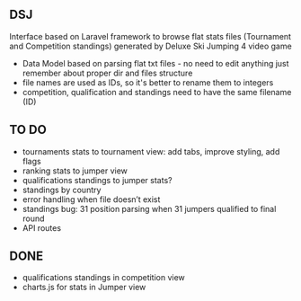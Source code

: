## DSJ

Interface based on Laravel framework to browse flat stats files (Tournament and Competition standings) generated by Deluxe Ski Jumping 4 video game

- Data Model based on parsing flat txt files - no need to edit anything just remember about proper dir and files structure
- file names are used as IDs, so it's better to rename them to integers
- competition, qualification and standings need to have the same filename (ID)

## TO DO
- tournaments stats to tournament view: add tabs, improve styling, add flags
- ranking stats to jumper view
- qualifications standings to jumper stats?
- standings by country
- error handling when file doesn’t exist
- standings bug: 31 position parsing when 31 jumpers qualified to final round
- API routes

## DONE
- qualifications standings in competition view
- charts.js for stats in Jumper view